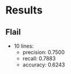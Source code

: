 # Results

## Flail

* 10 lines:
    * precision: 0.7500
    * recall: 0.7883
    * accuracy: 0.6243